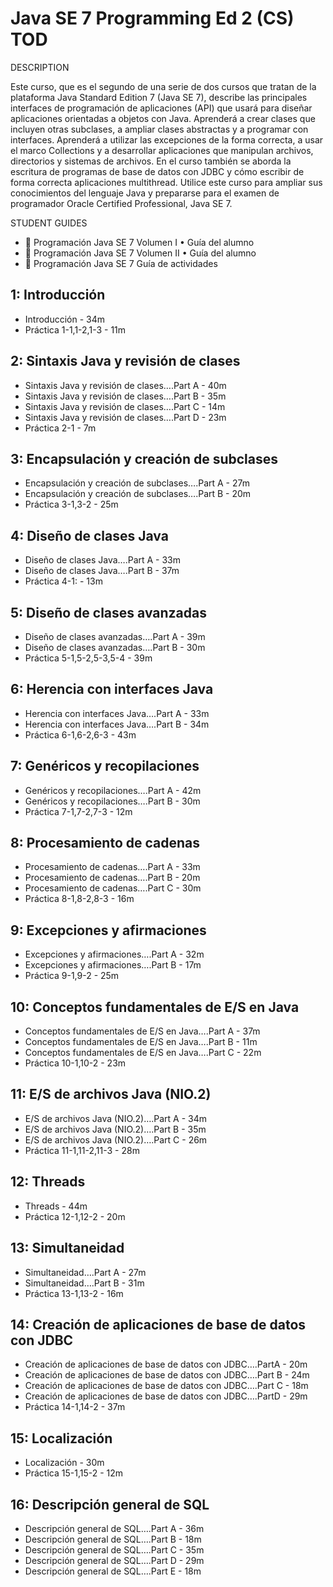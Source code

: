 # Java SE 7 Programming Ed 2 (CS) TOD

DESCRIPTION

Este curso, que es el segundo de una serie de dos cursos que tratan de la plataforma Java Standard Edition 7 (Java SE 7), describe las principales interfaces de programación de aplicaciones (API) que usará para diseñar aplicaciones orientadas a objetos con Java. Aprenderá a crear clases que incluyen otras subclases, a ampliar clases abstractas y a programar con interfaces. Aprenderá a utilizar las excepciones de la forma correcta, a usar el marco Collections y a desarrollar aplicaciones que manipulan archivos, directorios y sistemas de archivos. En el curso también se aborda la escritura de programas de base de datos con JDBC y cómo escribir de forma correcta aplicaciones multithread. Utilice este curso para ampliar sus conocimientos del lenguaje Java y prepararse para el examen de programador Oracle Certified Professional, Java SE 7.

STUDENT GUIDES

* :closed_book: Programación Java SE 7 Volumen I • Guía del alumno
* :closed_book: Programación Java SE 7 Volumen II • Guía del alumno
* :closed_book: Programación Java SE 7 Guía de actividades

## 1: Introducción

   * Introducción - 34m
   * Práctica 1-1,1-2,1-3 - 11m

## 2: Sintaxis Java y revisión de clases

   * Sintaxis Java y revisión de clases….Part A - 40m
   * Sintaxis Java y revisión de clases….Part B - 35m
   * Sintaxis Java y revisión de clases….Part C - 14m
   * Sintaxis Java y revisión de clases….Part D - 23m
   * Práctica 2-1 - 7m

## 3: Encapsulación y creación de subclases
   
   * Encapsulación y creación de subclases….Part A - 27m
   * Encapsulación y creación de subclases….Part B - 20m
   * Práctica 3-1,3-2 - 25m

## 4: Diseño de clases Java

   * Diseño de clases Java….Part A - 33m
   * Diseño de clases Java….Part B - 37m
   * Práctica 4-1: - 13m

## 5: Diseño de clases avanzadas

   * Diseño de clases avanzadas….Part A - 39m
   * Diseño de clases avanzadas….Part B - 30m
   * Práctica 5-1,5-2,5-3,5-4 - 39m

## 6: Herencia con interfaces Java

   * Herencia con interfaces Java….Part A - 33m
   * Herencia con interfaces Java….Part B - 34m
   * Práctica 6-1,6-2,6-3 - 43m

## 7: Genéricos y recopilaciones

   * Genéricos y recopilaciones….Part A - 42m
   * Genéricos y recopilaciones….Part B - 30m
   * Práctica 7-1,7-2,7-3 - 12m

## 8: Procesamiento de cadenas

   * Procesamiento de cadenas….Part A - 33m
   * Procesamiento de cadenas….Part B - 20m
   * Procesamiento de cadenas….Part C - 30m
   * Práctica 8-1,8-2,8-3 - 16m

## 9: Excepciones y afirmaciones
   
   * Excepciones y afirmaciones….Part A - 32m
   * Excepciones y afirmaciones….Part B - 17m
   * Práctica 9-1,9-2 - 25m

## 10: Conceptos fundamentales de E/S en Java

   * Conceptos fundamentales de E/S en Java….Part A - 37m
   * Conceptos fundamentales de E/S en Java….Part B - 11m
   * Conceptos fundamentales de E/S en Java….Part C - 22m
   * Práctica 10-1,10-2 - 23m
 
## 11: E/S de archivos Java (NIO.2)

   * E/S de archivos Java (NIO.2)….Part A - 34m
   * E/S de archivos Java (NIO.2)….Part B - 35m
   * E/S de archivos Java (NIO.2)….Part C - 26m
   * Práctica 11-1,11-2,11-3 - 28m

## 12: Threads

   * Threads - 44m
   * Práctica 12-1,12-2 - 20m

## 13: Simultaneidad

   * Simultaneidad….Part A - 27m
   * Simultaneidad….Part B - 31m
   * Práctica 13-1,13-2 - 16m

## 14: Creación de aplicaciones de base de datos con JDBC

   * Creación de aplicaciones de base de datos con JDBC….PartA - 20m
   * Creación de aplicaciones de base de datos con JDBC….Part B - 24m
   * Creación de aplicaciones de base de datos con JDBC….Part C - 18m
   * Creación de aplicaciones de base de datos con JDBC….PartD - 29m
   * Práctica 14-1,14-2 - 37m

## 15: Localización

   * Localización - 30m
   * Práctica 15-1,15-2 - 12m

## 16: Descripción general de SQL

   * Descripción general de SQL….Part A - 36m
   * Descripción general de SQL….Part B - 18m
   * Descripción general de SQL….Part C - 35m
   * Descripción general de SQL….Part D - 29m
   * Descripción general de SQL….Part E - 18m
